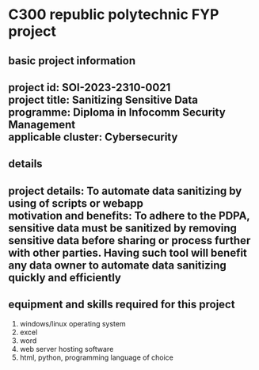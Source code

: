 # C300 republic polytechnic FYP project

## basic project information <br>
**project id:** SOI-2023-2310-0021 <br>
**project title:** Sanitizing Sensitive Data <br>
**programme:** Diploma in Infocomm Security Management <br>
**applicable cluster:** Cybersecurity <br>
---
## details <br>

**project details:** To automate data sanitizing by using of scripts or webapp <br>
**motivation and benefits:** To adhere to the PDPA, sensitive data must be sanitized by removing sensitive data before sharing or process further with other parties. Having such tool will benefit any data owner to automate data sanitizing quickly and efficiently <br>
---
## equipment and skills required for this project <br>

1. windows/linux operating system <br>
2. excel <br>
3. word <br>
4. web server hosting software <br>
5. html, python, programming language of choice